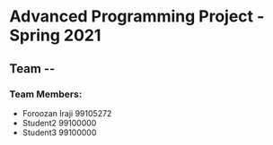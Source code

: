 # Advanced Programming Project - Spring 2021
## Team --

### Team Members:
- Foroozan Iraji 99105272
- Student2 99100000
- Student3 99100000
